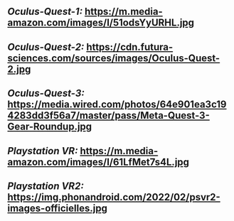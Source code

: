 *Oculus-Quest-1:*
https://m.media-amazon.com/images/I/51odsYyURHL.jpg
-
*Oculus-Quest-2:*
https://cdn.futura-sciences.com/sources/images/Oculus-Quest-2.jpg
-
*Oculus-Quest-3:*
https://media.wired.com/photos/64e901ea3c194283dd3f56a7/master/pass/Meta-Quest-3-Gear-Roundup.jpg
-

*Playstation VR:*
https://m.media-amazon.com/images/I/61LfMet7s4L.jpg
-
*Playstation VR2:*
https://img.phonandroid.com/2022/02/psvr2-images-officielles.jpg
-
